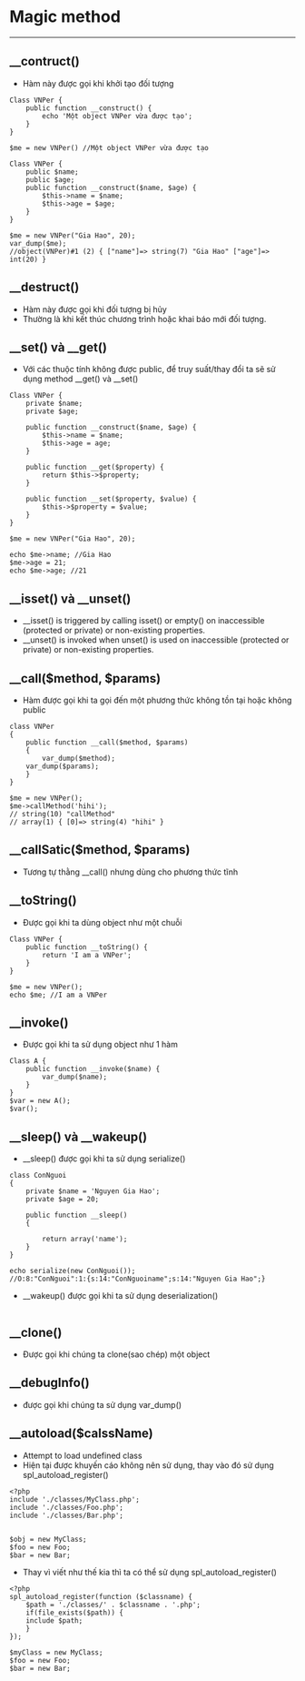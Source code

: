 # Magic method
---
## __contruct()
- Hàm này được gọi khi khởi tạo đối tượng

```
Class VNPer {
    public function __construct() {
        echo 'Một object VNPer vừa được tạo';
    }
}

$me = new VNPer() //Một object VNPer vừa được tạo
```
```
Class VNPer {
    public $name;
    public $age;
    public function __construct($name, $age) {
        $this->name = $name;
        $this->age = $age;
    }
}

$me = new VNPer("Gia Hao", 20);
var_dump($me);
//object(VNPer)#1 (2) { ["name"]=> string(7) "Gia Hao" ["age"]=> int(20) }
```

## __destruct() 
- Hàm này được gọi khi đối tượng bị hủy
- Thường là khi kết thúc chương trình hoặc khai báo mới đối tượng.


## __set() và __get() 
- Với các thuộc tính không được public, để truy suất/thay đổi ta sẽ sử dụng method __get() và __set()
```
Class VNPer {
    private $name;
    private $age;

    public function __construct($name, $age) {
        $this->name = $name;
        $this->age = age;
    }

    public function __get($property) {
        return $this->$property;
    }

    public function __set($property, $value) {
        $this->$property = $value;
    }
}

$me = new VNPer("Gia Hao", 20);

echo $me->name; //Gia Hao
$me->age = 21;
echo $me->age; //21
```

## __isset() và __unset()
- __isset() is triggered by calling isset() or empty() on inaccessible (protected or private) or non-existing properties.
- __unset() is invoked when unset() is used on inaccessible (protected or private) or non-existing properties.
## __call($method, $params) 
- Hàm được gọi khi ta gọi đến một phương thức không tồn tại hoặc không public

```
class VNPer
{
    public function __call($method, $params)
    {
        var_dump($method);
	var_dump($params);
    }
}

$me = new VNPer();
$me->callMethod('hihi');
// string(10) "callMethod"
// array(1) { [0]=> string(4) "hihi" }

```
## __callSatic($method, $params)
- Tương tự thằng __call() nhưng dùng cho phương thức tĩnh

## __toString()
- Được gọi khi ta dùng object như một chuỗi

```
Class VNPer {
    public function __toString() {
        return 'I am a VNPer';
    }
}

$me = new VNPer();
echo $me; //I am a VNPer
```

## __invoke()
- Được gọi khi ta sử dụng object như 1 hàm
```
Class A {
    public function __invoke($name) {
        var_dump($name);
    }
}
$var = new A();
$var();
```

## __sleep() và __wakeup()
- __sleep() được gọi khi ta sử dụng serialize()
```
class ConNguoi
{
    private $name = 'Nguyen Gia Hao';
    private $age = 20;

    public function __sleep()
    {
        
        return array('name');
    }
}

echo serialize(new ConNguoi());
//O:8:"ConNguoi":1:{s:14:"ConNguoiname";s:14:"Nguyen Gia Hao";}
```
- __wakeup() được gọi khi ta sử dụng deserialization()
```

```
## __clone()
- Được gọi khi chúng ta clone(sao chép) một object

## __debugInfo()
- được gọi khi chúng ta sử dụng var_dump()


## __autoload($calssName)
- Attempt to load undefined class
- Hiện tại được khuyến cáo không nên sử dụng, thay vào đó sử dụng spl_autoload_register()

```
<?php
include './classes/MyClass.php';
include './classes/Foo.php';
include './classes/Bar.php';


$obj = new MyClass;
$foo = new Foo;
$bar = new Bar;
```

- Thay vì viết như thế kia thì ta có thể sử dụng spl_autoload_register()
```
<?php
spl_autoload_register(function ($classname) {
    $path = './classes/' . $classname . '.php';
    if(file_exists($path)) {
	include $path;
    }
});

$myClass = new MyClass;
$foo = new Foo;
$bar = new Bar;
```

